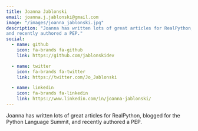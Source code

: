```yaml
---
title: Joanna Jablonski
email: joanna.j.jablonski@gmail.com
image: "/images/joanna_jablonski.jpg"
description: "Joanna has written lots of great articles for RealPython, blogged for the Python Language Summit,
and recently authored a PEP."
social:
  - name: github
    icon: fa-brands fa-github
    link: https://github.com/jablonskidev

  - name: twitter
    icon: fa-brands fa-twitter
    link: https://twitter.com/Jo_Jablonski

  - name: linkedin
    icon: fa-brands fa-linkedin
    link: https://www.linkedin.com/in/joanna-jablonski/
---
```



Joanna has written lots of great articles for RealPython, blogged for the Python Language Summit,
and recently authored a PEP.

